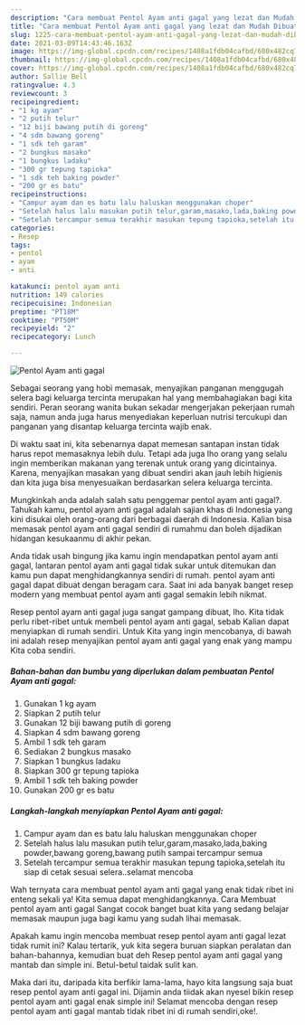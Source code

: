 ```yaml
---
description: "Cara membuat Pentol Ayam anti gagal yang lezat dan Mudah Dibuat"
title: "Cara membuat Pentol Ayam anti gagal yang lezat dan Mudah Dibuat"
slug: 1225-cara-membuat-pentol-ayam-anti-gagal-yang-lezat-dan-mudah-dibuat
date: 2021-03-09T14:43:46.163Z
image: https://img-global.cpcdn.com/recipes/1408a1fdb04cafbd/680x482cq70/pentol-ayam-anti-gagal-foto-resep-utama.jpg
thumbnail: https://img-global.cpcdn.com/recipes/1408a1fdb04cafbd/680x482cq70/pentol-ayam-anti-gagal-foto-resep-utama.jpg
cover: https://img-global.cpcdn.com/recipes/1408a1fdb04cafbd/680x482cq70/pentol-ayam-anti-gagal-foto-resep-utama.jpg
author: Sallie Bell
ratingvalue: 4.3
reviewcount: 3
recipeingredient:
- "1 kg ayam"
- "2 putih telur"
- "12 biji bawang putih di goreng"
- "4 sdm bawang goreng"
- "1 sdk teh garam"
- "2 bungkus masako"
- "1 bungkus ladaku"
- "300 gr tepung tapioka"
- "1 sdk teh baking powder"
- "200 gr es batu"
recipeinstructions:
- "Campur ayam dan es batu lalu haluskan menggunakan choper"
- "Setelah halus lalu masukan putih telur,garam,masako,lada,baking powder,bawang goreng,bawang putih sampai tercampur semua"
- "Setelah tercampur semua terakhir masukan tepung tapioka,setelah itu siap di cetak sesuai selera..selamat mencoba"
categories:
- Resep
tags:
- pentol
- ayam
- anti

katakunci: pentol ayam anti 
nutrition: 149 calories
recipecuisine: Indonesian
preptime: "PT18M"
cooktime: "PT50M"
recipeyield: "2"
recipecategory: Lunch

---
```



![Pentol Ayam anti gagal](https://img-global.cpcdn.com/recipes/1408a1fdb04cafbd/680x482cq70/pentol-ayam-anti-gagal-foto-resep-utama.jpg)

Sebagai seorang yang hobi memasak, menyajikan panganan menggugah selera bagi keluarga tercinta merupakan hal yang membahagiakan bagi kita sendiri. Peran seorang  wanita bukan sekadar mengerjakan pekerjaan rumah saja, namun anda juga harus menyediakan keperluan nutrisi tercukupi dan panganan yang disantap keluarga tercinta wajib enak.

Di waktu  saat ini, kita sebenarnya dapat memesan santapan instan tidak harus repot memasaknya lebih dulu. Tetapi ada juga lho orang yang selalu ingin memberikan makanan yang terenak untuk orang yang dicintainya. Karena, menyajikan masakan yang dibuat sendiri akan jauh lebih higienis dan kita juga bisa menyesuaikan berdasarkan selera keluarga tercinta. 



Mungkinkah anda adalah salah satu penggemar pentol ayam anti gagal?. Tahukah kamu, pentol ayam anti gagal adalah sajian khas di Indonesia yang kini disukai oleh orang-orang dari berbagai daerah di Indonesia. Kalian bisa memasak pentol ayam anti gagal sendiri di rumahmu dan boleh dijadikan hidangan kesukaanmu di akhir pekan.

Anda tidak usah bingung jika kamu ingin mendapatkan pentol ayam anti gagal, lantaran pentol ayam anti gagal tidak sukar untuk ditemukan dan kamu pun dapat menghidangkannya sendiri di rumah. pentol ayam anti gagal dapat dibuat dengan beragam cara. Saat ini ada banyak banget resep modern yang membuat pentol ayam anti gagal semakin lebih nikmat.

Resep pentol ayam anti gagal juga sangat gampang dibuat, lho. Kita tidak perlu ribet-ribet untuk membeli pentol ayam anti gagal, sebab Kalian dapat menyiapkan di rumah sendiri. Untuk Kita yang ingin mencobanya, di bawah ini adalah resep menyajikan pentol ayam anti gagal yang enak yang mampu Kita coba sendiri.

<!--inarticleads1-->

##### Bahan-bahan dan bumbu yang diperlukan dalam pembuatan Pentol Ayam anti gagal:

1. Gunakan 1 kg ayam
1. Siapkan 2 putih telur
1. Gunakan 12 biji bawang putih di goreng
1. Siapkan 4 sdm bawang goreng
1. Ambil 1 sdk teh garam
1. Sediakan 2 bungkus masako
1. Siapkan 1 bungkus ladaku
1. Siapkan 300 gr tepung tapioka
1. Ambil 1 sdk teh baking powder
1. Gunakan 200 gr es batu




<!--inarticleads2-->

##### Langkah-langkah menyiapkan Pentol Ayam anti gagal:

1. Campur ayam dan es batu lalu haluskan menggunakan choper
1. Setelah halus lalu masukan putih telur,garam,masako,lada,baking powder,bawang goreng,bawang putih sampai tercampur semua
1. Setelah tercampur semua terakhir masukan tepung tapioka,setelah itu siap di cetak sesuai selera..selamat mencoba




Wah ternyata cara membuat pentol ayam anti gagal yang enak tidak ribet ini enteng sekali ya! Kita semua dapat menghidangkannya. Cara Membuat pentol ayam anti gagal Sangat cocok banget buat kita yang sedang belajar memasak maupun juga bagi kamu yang sudah lihai memasak.

Apakah kamu ingin mencoba membuat resep pentol ayam anti gagal lezat tidak rumit ini? Kalau tertarik, yuk kita segera buruan siapkan peralatan dan bahan-bahannya, kemudian buat deh Resep pentol ayam anti gagal yang mantab dan simple ini. Betul-betul taidak sulit kan. 

Maka dari itu, daripada kita berfikir lama-lama, hayo kita langsung saja buat resep pentol ayam anti gagal ini. Dijamin anda tiidak akan nyesel bikin resep pentol ayam anti gagal enak simple ini! Selamat mencoba dengan resep pentol ayam anti gagal mantab tidak ribet ini di rumah sendiri,oke!.


